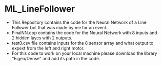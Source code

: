 # ML_LineFollower

* This Repository contains the code for the Neural Network of a Line Follower bot that was made by me for an event.
* FinalNN.cpp contains the code for the Neural Network with 8 inputs and 2 hidden layes with 2 outputs.
* test0.csv file contains inputs for the 8 sensor array and what output to expext from the left and right motor.
* For this code to work on your local machine please download the library "Eigen/Dense" and add its path in the code.

